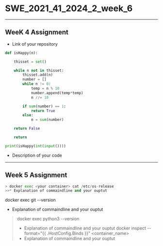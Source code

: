 # SWE_2021_41_2024_2_week_6
---
## WeeK 4 Assignment
* Link of your repository
</pre>

```python
def isHappy(n):

    thisset = set()

    while n not in thisset:
        thisset.add(n)
        number = []
        while n != 0:
            temp = n % 10
            number.append(temp*temp)
            n //= 10

        if sum(number) == 1:
            return True
        else:
            n = sum(number)

    return False

    return

print(isHappy(int(input())))
```
* Description of your code
---
## Week 5 Assignment
</pre>

```python   
> docker exec <your container> cat /etc/os-release 
>>* Explanation of commaindline and your ouptut
```
docker exec <your container> git --version
* Explanation of commaindline and your ouptut
> docker exec <your container> python3 --version
> * Explanation of commaindline and your ouptut
> docker inspect --format="{{ .HostConfig.Binds }}" <container_name>
> * Explanation of commaindline and your ouptut
